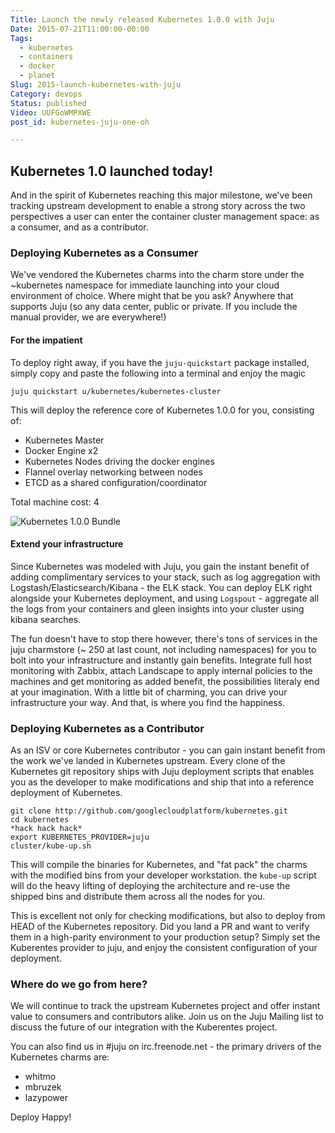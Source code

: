 ```yaml
---
Title: Launch the newly released Kubernetes 1.0.0 with Juju
Date: 2015-07-21T11:00:00-00:00
Tags:
  - kubernetes
  - containers
  - docker
  - planet
Slug: 2015-launch-kubernetes-with-juju
Category: devops
Status: published
Video: UUFGoWMPXWE
post_id: kubernetes-juju-one-oh

---
```


## Kubernetes 1.0 launched today!

And in the spirit of Kubernetes reaching this major milestone, we've been
tracking upstream development to enable a strong story across the two perspectives
a user can enter the container cluster management space: as a consumer, and as
a contributor.

### Deploying Kubernetes as a Consumer

We've vendored the Kubernetes charms into the charm store under the ~kubernetes
namespace for immediate launching into your cloud environment of choice. Where
might that be you ask? Anywhere that  supports Juju (so any data center, public
or private. If you include the manual provider, we are everywhere!)

#### For the impatient

To deploy right away, if you have the `juju-quickstart` package installed, simply
copy and paste the following into a terminal and enjoy the magic

    juju quickstart u/kubernetes/kubernetes-cluster

This will deploy the reference core of Kubernetes 1.0.0 for you, consisting of:

- Kubernetes Master
- Docker Engine x2
- Kubernetes Nodes driving the docker engines
- Flannel overlay networking between nodes
- ETCD as a shared configuration/coordinator

Total machine cost: 4

![Kubernetes 1.0.0 Bundle](/images/2015/july/kubes_1_dot_oh_bundle.png)

#### Extend your infrastructure

Since Kubernetes was modeled with Juju, you gain the instant benefit of adding
complimentary services to your stack, such as log aggregation with
Logstash/Elasticsearch/Kibana - the ELK stack. You can deploy ELK right alongside
your Kubernetes deployment, and using `Logspout` - aggregate all the logs from
your containers and gleen insights into your cluster using kibana searches.

The fun doesn't have to stop there however, there's tons of services in the
juju charmstore (~ 250 at last count, not including namespaces) for you to
bolt into your infrastructure and instantly gain benefits. Integrate full
host monitoring with Zabbix, attach Landscape to apply internal policies to the
machines and get monitoring as added benefit, the possibilities literaly end
at your imagination. With a little bit of charming, you can drive your infrastructure
your way. And that, is where you find the happiness.

### Deploying Kubernetes as a Contributor

As an ISV or core Kubernetes contributor - you can gain instant benefit from the
work we've landed in Kubernetes upstream. Every clone of the Kubernetes git
repository ships with Juju deployment scripts that enables you as the developer
to make modifications and ship that into a reference deployment of Kubernetes.

    git clone http://github.com/googlecloudplatform/kubernetes.git
    cd kubernetes
    *hack hack hack*
    export KUBERNETES_PROVIDER=juju
    cluster/kube-up.sh

This will compile the binaries for Kubernetes, and "fat pack" the charms with
the modified bins from your developer workstation. the `kube-up` script will
do the heavy lifting of deploying the architecture and re-use the shipped bins
and distribute them across all the nodes for you.

This is excellent not only for checking modifications, but also to deploy from
HEAD of the Kubernetes repository. Did you land a PR and want to verify them
in a high-parity environment to your production setup? Simply set the
Kuberentes provider to juju, and enjoy the consistent configuration of your
deployment.

### Where do we go from here?

We will continue to track the upstream Kubernetes project and offer instant
value to consumers and contributors alike. Join us on the Juju Mailing list
to discuss the future of our integration with the Kuberentes project.

You can also find us in #juju on irc.freenode.net - the primary drivers of the
Kubernetes charms are:

- whitmo
- mbruzek
- lazypower

Deploy Happy!
